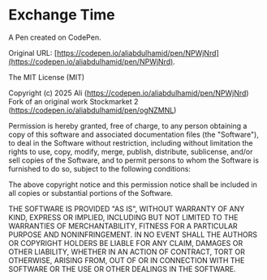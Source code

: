 # Exchange Time

A Pen created on CodePen.

Original URL: [https://codepen.io/aliabdulhamid/pen/NPWjNrd](https://codepen.io/aliabdulhamid/pen/NPWjNrd).

The MIT License (MIT)

Copyright (c) 2025 Ali (https://codepen.io/aliabdulhamid/pen/NPWjNrd)
Fork of an original work Stockmarket 2 (https://codepen.io/aliabdulhamid/pen/ogNZMNL)

Permission is hereby granted, free of charge, to any person obtaining a copy
of this software and associated documentation files (the "Software"), to deal
in the Software without restriction, including without limitation the rights
to use, copy, modify, merge, publish, distribute, sublicense, and/or sell
copies of the Software, and to permit persons to whom the Software is
furnished to do so, subject to the following conditions:

The above copyright notice and this permission notice shall be included in all
copies or substantial portions of the Software.

THE SOFTWARE IS PROVIDED "AS IS", WITHOUT WARRANTY OF ANY KIND, EXPRESS OR
IMPLIED, INCLUDING BUT NOT LIMITED TO THE WARRANTIES OF MERCHANTABILITY,
FITNESS FOR A PARTICULAR PURPOSE AND NONINFRINGEMENT. IN NO EVENT SHALL THE
AUTHORS OR COPYRIGHT HOLDERS BE LIABLE FOR ANY CLAIM, DAMAGES OR OTHER
LIABILITY, WHETHER IN AN ACTION OF CONTRACT, TORT OR OTHERWISE, ARISING FROM,
OUT OF OR IN CONNECTION WITH THE SOFTWARE OR THE USE OR OTHER DEALINGS IN THE
SOFTWARE.

